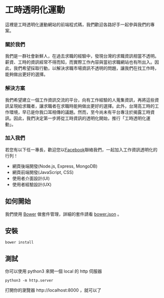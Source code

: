 # 工時透明化運動 
這裡是工時透明化運動網站的前端程式碼，我們歡迎各路好手一起參與我們的專案。

### 關於我們

我們是一群社會新鮮人，在過去求職的經驗中，發現台灣的求職資訊相當不透明。薪資、工時的資訊經常不得而知，而實際工作內容與當初求職網站也有所出入。因此，我們希望採取行動，以解決求職市場資訊不透明的問題，讓我們在找工作時，能夠做出更好的選擇。

### 解決方案

我們希望建立一個工作資訊交流的平台，向有工作經驗的人蒐集資訊，再將這些資訊呈現給求職者，讓求職者在求職時能夠做出更好的選擇。此外，台灣高工時的工作環境，早已是你我口耳相傳的議題。然而，至今尚未有平台專注於揭露工時資訊。因此，我們決定第一步將從工時資訊的透明化開始，推行「工時透明化運動」。

### 加入我們

若您有以下任一專長，歡迎您以[Facebook](https://www.facebook.com/goodjob.life/)聯絡我們，一起加入工作資訊透明化的行列！

* 網頁後端開發(Node.js, Express, MongoDB)
* 網頁前端開發(JavaScript, CSS)
* 使用者介面設計(UI)
* 使用者經驗設計(UX)

## 如何開始

我們使用 [Bower](https://bower.io/) 做套件管理，詳細的套件請看 [bower.json](bower.json) 。

## 安裝

```
bower install
```

## 測試

你可以使用 python3 來開一個 local 的 http 伺服器

```
python3 -m http.server
```

打開你的瀏覽器 http://localhost:8000 ，就可以了

